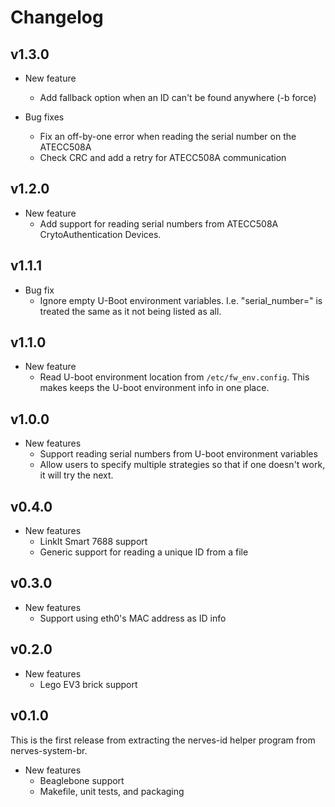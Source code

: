 # Changelog

## v1.3.0

* New feature
  * Add fallback option when an ID can't be found anywhere (-b force)

* Bug fixes
  * Fix an off-by-one error when reading the serial number on the ATECC508A
  * Check CRC and add a retry for ATECC508A communication

## v1.2.0

* New feature
  * Add support for reading serial numbers from ATECC508A CrytoAuthentication
    Devices.

## v1.1.1

* Bug fix
  * Ignore empty U-Boot environment variables. I.e. "serial_number=" is treated
    the same as it not being listed as all.

## v1.1.0

* New feature
  * Read U-boot environment location from `/etc/fw_env.config`. This makes keeps
    the U-boot environment info in one place.

## v1.0.0

* New features
  * Support reading serial numbers from U-boot environment variables
  * Allow users to specify multiple strategies so that if one doesn't work,
    it will try the next.

## v0.4.0

* New features
  * LinkIt Smart 7688 support
  * Generic support for reading a unique ID from a file

## v0.3.0

* New features
  * Support using eth0's MAC address as ID info

## v0.2.0

* New features
  * Lego EV3 brick support

## v0.1.0

This is the first release from extracting the nerves-id helper program from
nerves-system-br.

* New features
  * Beaglebone support
  * Makefile, unit tests, and packaging

